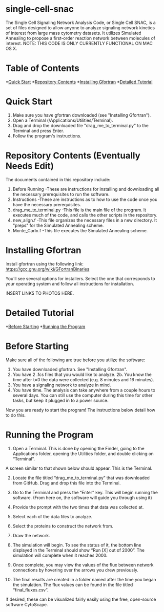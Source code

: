 # single-cell-snac

The Single Cell Signaling Network Analysis Code, or Single Cell SNAC, is a set of files designed to allow anyone to analyze signaling network kinetics of interest from large mass cytometry datasets.  It utilizes Simulated Annealing to propose a first-order reaction network between molecules of interest.  NOTE: THIS CODE IS ONLY CURRENTLY FUNCTIONAL ON MAC OS X.

# Table of Contents
*[Quick Start](#quick-start)
*[Repository Contents](#repository-contents)
*[Installing Gfortran](#installing-gfortran)
*[Detailed Tutorial](#detailed-tutorial)

# Quick Start
1. Make sure you have gfortran downloaded (see "Installing Gfortran").
2. Open a Terminal (/Applications/Utilities/Terminal).
3. Drag and drop the downloaded file "drag_me_to_terminal.py" to the Terminal and press Enter.
4. Follow the program's instructions.

# Repository Contents (Eventually Needs Edit)
The documents contained in this repository include:
1. Before Running
   -These are instructions for installing and downloading all the necessary prerequisites to run the software.
2. Instructions
   -These are instructions as to how to use the code once you have the necessary prerequisites.
3. drag_me_to_terminal.py
   -This file is the main file of the program.  It executes much of the code, and calls the other scripts in the repository.
4. new_align.f
   -This file organizes the necessary files in a new directory.  It "preps" for the Simulated Annealing scheme.
5. Monte_Carlo.f
   -This file executes the Simulated Annealing scheme.
   
# Installing Gfortran
Install gfortran using the following link: https://gcc.gnu.org/wiki/GFortranBinaries

You’ll see several options for installers.  Select the one that corresponds to your operating system and follow all instructions for installation.

INSERT LINKS TO PHOTOS HERE.

# Detailed Tutorial
*[Before Starting](#before-starting)
*[Running the Program](#running-the-program)

# Before Starting
Make sure all of the following are true before you utilize the software:

1. You have downloaded gfortran.  See "Installing Gfortran".
2. You have 2 .fcs files that you would like to analyze.
   2b. You know the time after t=0 the data were collected (e.g. 8 minutes and 16 minutes).
3. You have a signaling network to analyze in mind.
4. You have time.  The analysis can take anywhere from a couple hours to several days.  You can still use the computer during this time for other tasks, but keep it plugged in to a power source.

Now you are ready to start the program!  The instructions below detail how to do this.

# Running the Program

1.	Open a Terminal.  This is done by opening the Finder, going to the Applications folder, opening the Utilities folder, and double clicking on “Terminal”. 

A screen similar to that shown below should appear.  This is the Terminal.

2.	Locate the file titled “drag_me_to_terminal.py” that was downloaded from GitHub.  Drag and drop this file into the Terminal.

3.	Go to the Terminal and press the “Enter” key.  This will begin running the software. (From here on, the software will guide you through using it)

4.	Provide the prompt with the two times that data was collected at.

5.	Select each of the data files to analyze.

6.	Select the proteins to construct the network from.

7.	Draw the network.

8.	The simulation will begin.  To see the status of it, the bottom line displayed in the Terminal should show “Run [X] out of 2000”.  The simulation will complete when it reaches 2000.

9.	Once complete, you may view the values of the flux between network connections by hovering over the arrows you drew previously.

10.	The final results are created in a folder named after the time you began the simulation.  The flux values can be found in the file titled “final_fluxes.csv”.  



If desired, these can be visualized fairly easily using the free, open-source software CytoScape. 
